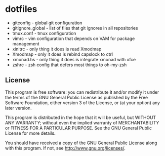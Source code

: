 dotfiles
========

- gitconfig - global git configuration
- gitignore_global - list of files that git ignores in all repositories
- tmux.conf - tmux configuration
- vimrc - vim configuration that depends on VAM for package management
- xinitrc - only thing it does is read Xmodmap
- Xmodmap - only it does is rebind capslock to ctrl
- xmonad.hs - only thing it does is integrate xmonad with xfce
- zshrc - zsh config that defers most things to oh-my-zsh

License
-------
This program is free software: you can redistribute it and/or modify
it under the terms of the GNU General Public License as published by
the Free Software Foundation, either version 3 of the License, or
(at your option) any later version.

This program is distributed in the hope that it will be useful,
but WITHOUT ANY WARRANTY; without even the implied warranty of
MERCHANTABILITY or FITNESS FOR A PARTICULAR PURPOSE.  See the
GNU General Public License for more details.

You should have received a copy of the GNU General Public License
along with this program.  If not, see <http://www.gnu.org/licenses/>.
